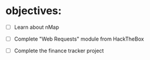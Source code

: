 # objectives:
- [ ] Learn about nMap
- [ ] Complete "Web Requests" module from HackTheBox
- [ ] Complete the finance tracker project

